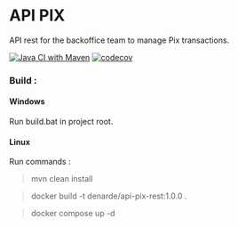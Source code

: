 # API PIX
API rest for the backoffice team to manage Pix transactions.

[![Java CI with Maven](https://github.com/denarde/apipix/actions/workflows/maven.yml/badge.svg?branch=main)](https://github.com/denarde/apipix/actions/workflows/maven.yml)
[![codecov](https://codecov.io/gh/denarde/apipix/branch/main/graph/badge.svg?token=RHLL3X0CJ8)](https://codecov.io/gh/denarde/apipix)

### Build : 

#### Windows
Run build.bat in project root.

#### Linux 

Run commands :

>mvn clean install

>docker build -t denarde/api-pix-rest:1.0.0 .

>docker compose up -d





